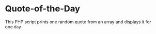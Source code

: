 # Quote-of-the-Day
This PHP script prints one random quote from an array and displays it for one day
